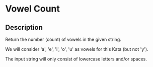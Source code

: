 # Vowel Count

## Description
Return the number (count) of vowels in the given string.

We will consider 'a', 'e', 'i', 'o', 'u' as vowels for this Kata (but not 'y').

The input string will only consist of lowercase letters and/or spaces.
